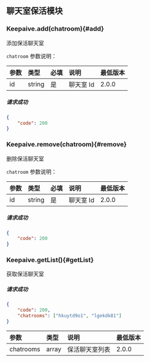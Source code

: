 ## 聊天室保活模块

### Keepaive.add(chatroom){#add}

添加保活聊天室

`chatroom` 参数说明：

| 参数   	 |	类型		| 必填	| 说明 							|最低版本		|
| :----------|:--------	|:-----	|:------------------------------|:-------- |
|	id 		 |	string	|	是 	| 聊天室 Id						| 2.0.0 |

##### 请求成功

```json
{
    "code": 200
}
```

### Keepaive.remove(chatroom){#remove}

删除保活聊天室

`chatroom` 参数说明：

| 参数   	 |	类型		| 必填	| 说明 							|最低版本		|
| :----------|:--------	|:-----	|:------------------------------|:-------- |
|	id 		 |	string	|	是 	| 聊天室 Id 						| 2.0.0 |

##### 请求成功

```json
{
    "code": 200
}
```
### Keepaive.getList(){#getList}

获取保活聊天室

##### 请求成功

```json
{
	"code": 200,
	"chatrooms": ["hkuytd9o1", "lgekdk81"]
}
```

| 参数   	 |	类型		| 说明 							|最低版本		|
| :----------|:--------	|:------------------------------|:-------- |
|	chatrooms|	array	| 保活聊天室列表					| 2.0.0 |
 

